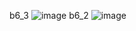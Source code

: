 b6_3 
![image](https://github.com/tranhong17/bai_tap/assets/132926472/42a5b95d-3be8-4efc-b4c7-0fd1d040b048)
b6_2
![image](https://github.com/tranhong17/bai_tap/assets/132926472/a20376da-f693-4277-a37b-0961fdacd5c3)


